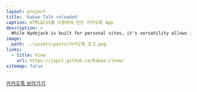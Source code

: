 ```yaml
---
layout: project
title: 'Kakao Talk reloaded'
caption: HTML&CSS를 이용하여 만든 카카오톡 App
description: >
  While Hydejack is built for personal sites, it's versatility allows it to be used a product page as well.
image: 
  path: ..\assets\posts\카카오톡_로고.png
links:
  - title: View
    url: https://jypit.github.io/Kakao-clone/
sitemap: false
---
```


<a href="https://jypit.github.io/Kakao-clone/" target="_blank">카카오톡 보러가기